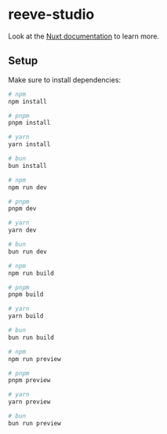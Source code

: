 # reeve-studio

Look at the [Nuxt documentation](https://nuxt.com/docs/getting-started/introduction) to learn more.

## Setup

Make sure to install dependencies:

```bash
# npm
npm install

# pnpm
pnpm install

# yarn
yarn install

# bun
bun install

# npm
npm run dev

# pnpm
pnpm dev

# yarn
yarn dev

# bun
bun run dev

# npm
npm run build

# pnpm
pnpm build

# yarn
yarn build

# bun
bun run build

# npm
npm run preview

# pnpm
pnpm preview

# yarn
yarn preview

# bun
bun run preview
